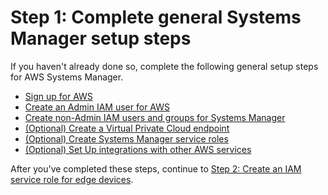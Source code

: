 # Step 1: Complete general Systems Manager setup steps<a name="systems-manager-edge-devices-setup-general"></a>

If you haven't already done so, complete the following general setup steps for AWS Systems Manager\. 
+ [Sign up for AWS](setup-sign-up.md)
+ [Create an Admin IAM user for AWS](setup-create-admin-user.md)
+ [ Create non\-Admin IAM users and groups for Systems Manager](setup-create-iam-user.md)
+ [\(Optional\) Create a Virtual Private Cloud endpoint](setup-create-vpc.md)
+ [\(Optional\) Create Systems Manager service roles](setup-service-role.md)
+ [\(Optional\) Set Up integrations with other AWS services](setup-integrations.md)

After you've completed these steps, continue to [Step 2: Create an IAM service role for edge devices](systems-manager-setting-up-edge-devices-service-role.md)\.